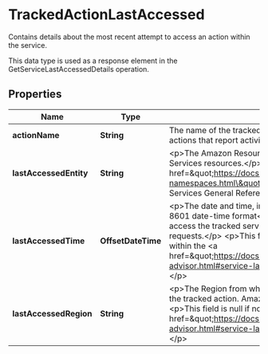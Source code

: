 

# TrackedActionLastAccessed

<p>Contains details about the most recent attempt to access an action within the service.</p> <p>This data type is used as a response element in the <a>GetServiceLastAccessedDetails</a> operation.</p>

## Properties

| Name | Type | Description | Notes |
|------------ | ------------- | ------------- | -------------|
|**actionName** | **String** | The name of the tracked action to which access was attempted. Tracked actions are actions that report activity to IAM. |  [optional] |
|**lastAccessedEntity** | **String** | &lt;p&gt;The Amazon Resource Name (ARN). ARNs are unique identifiers for Amazon Web Services resources.&lt;/p&gt; &lt;p&gt;For more information about ARNs, go to &lt;a href&#x3D;\&quot;https://docs.aws.amazon.com/general/latest/gr/aws-arns-and-namespaces.html\&quot;&gt;Amazon Resource Names (ARNs)&lt;/a&gt; in the &lt;i&gt;Amazon Web Services General Reference&lt;/i&gt;. &lt;/p&gt; |  [optional] |
|**lastAccessedTime** | **OffsetDateTime** | &lt;p&gt;The date and time, in &lt;a href&#x3D;\&quot;http://www.iso.org/iso/iso8601\&quot;&gt;ISO 8601 date-time format&lt;/a&gt;, when an authenticated entity most recently attempted to access the tracked service. Amazon Web Services does not report unauthenticated requests.&lt;/p&gt; &lt;p&gt;This field is null if no IAM entities attempted to access the service within the &lt;a href&#x3D;\&quot;https://docs.aws.amazon.com/IAM/latest/UserGuide/access_policies_access-advisor.html#service-last-accessed-reporting-period\&quot;&gt;tracking period&lt;/a&gt;.&lt;/p&gt; |  [optional] |
|**lastAccessedRegion** | **String** | &lt;p&gt;The Region from which the authenticated entity (user or role) last attempted to access the tracked action. Amazon Web Services does not report unauthenticated requests.&lt;/p&gt; &lt;p&gt;This field is null if no IAM entities attempted to access the service within the &lt;a href&#x3D;\&quot;https://docs.aws.amazon.com/IAM/latest/UserGuide/access_policies_access-advisor.html#service-last-accessed-reporting-period\&quot;&gt;tracking period&lt;/a&gt;.&lt;/p&gt; |  [optional] |



